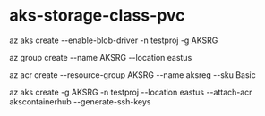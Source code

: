 # aks-storage-class-pvc

az aks create --enable-blob-driver -n testproj -g AKSRG

az group create --name AKSRG --location eastus

az acr create --resource-group AKSRG --name aksreg --sku Basic

az aks create -g AKSRG -n testproj --location eastus --attach-acr akscontainerhub --generate-ssh-keys
